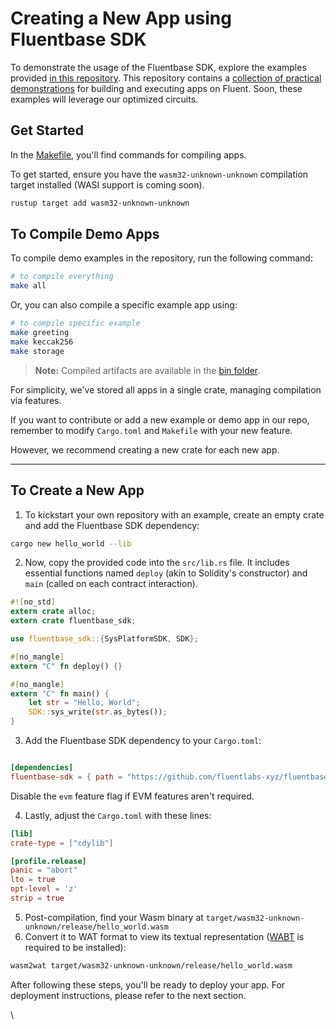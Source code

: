 # Creating a New App using Fluentbase SDK

To demonstrate the usage of the Fluentbase SDK, explore the examples provided [in this repository](https://github.com/fluentlabs-xyz/fluentbase/tree/devel/examples). This repository contains a [collection of practical demonstrations](https://github.com/fluentlabs-xyz/fluentbase/tree/devel/examples/src) for building and executing apps on Fluent. Soon, these examples will leverage our optimized circuits.

## Get Started

In the [Makefile](https://github.com/fluentlabs-xyz/fluentbase/blob/devel/examples/Makefile), you'll find commands for compiling apps.&#x20;

To get started, ensure you have the `wasm32-unknown-unknown` compilation target installed (WASI support is coming soon).&#x20;

```bash
rustup target add wasm32-unknown-unknown
```

## To Compile Demo Apps

To compile demo examples in the repository, run the following command:

```bash
# to compile everything
make all
```

&#x20;Or, you can also compile a specific example app using:&#x20;

```bash
# to compile specific example
make greeting
make keccak256
make storage
```

> **Note:** Compiled artifacts are available in the [bin folder](https://github.com/fluentlabs-xyz/fluentbase/tree/devel/examples/bin).

For simplicity, we've stored all apps in a single crate, managing compilation via features.&#x20;

If you want to contribute or add a new example or demo app in our repo, remember to modify `Cargo.toml` and `Makefile` with your new feature.&#x20;

However, we recommend creating a new crate for each new app.

***

## To Create a New App

1. To kickstart your own repository with an example, create an empty crate and add the Fluentbase SDK dependency:

```bash
cargo new hello_world --lib
```

2. Now, copy the provided code into the `src/lib.rs` file. It includes essential functions named `deploy` (akin to Solidity's constructor) and `main` (called on each contract interaction).

```rust
#![no_std]
extern crate alloc;
extern crate fluentbase_sdk;

use fluentbase_sdk::{SysPlatformSDK, SDK};

#[no_mangle]
extern "C" fn deploy() {}

#[no_mangle]
extern "C" fn main() {
    let str = "Hello, World";
    SDK::sys_write(str.as_bytes());
}

```

3. Add the Fluentbase SDK dependency to your `Cargo.toml`:

```toml

[dependencies]
fluentbase-sdk = { path = "https://github.com/fluentlabs-xyz/fluentbase", default-features = false, features = ["evm"] }
```

Disable the `evm` feature flag if EVM features aren't required.&#x20;

4. Lastly, adjust the `Cargo.toml` with these lines:

```toml
[lib]
crate-type = ["cdylib"]

[profile.release]
panic = "abort"
lto = true
opt-level = 'z'
strip = true


```

5. Post-compilation, find your Wasm binary at `target/wasm32-unknown-unknown/release/hello_world.wasm`
6. Convert it to WAT format to view its textual representation ([WABT](https://github.com/WebAssembly/wabt) is required to be installed):

```bash
wasm2wat target/wasm32-unknown-unknown/release/hello_world.wasm
```

After following these steps, you'll be ready to deploy your app. For deployment instructions, please refer to the next section.

\
